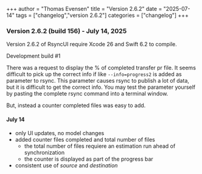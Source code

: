 +++
author = "Thomas Evensen"
title = "Version 2.6.2"
date = "2025-07-14"
tags = ["changelog","version 2.6.2"]
categories = ["changelog"]
+++

### Version 2.6.2 (build 156) - July 14, 2025 

Version 2.6.2 of RsyncUI require Xcode 26 and Swift 6.2 to compile. 

Development build #1

There was a request to display the % of completed transfer pr file. It seems difficult to pick up the correct info if like `--info=progress2` is added as parameter to rsync. This parameter causes rsync to publish a lot of data, but it is difficult to get the correct info. You may test the parameter yourself by pasting the complete rsync command into a terminal window. 

But, instead a counter completed files was easy to add. 

#### July 14

- only UI updates, no model changes
- added counter files completed and total number of files
    - the total number of files requiere an estimation run ahead of synchronization
    - the counter is displayed as part of the progress bar
- consistent use of *source* and *destination*

